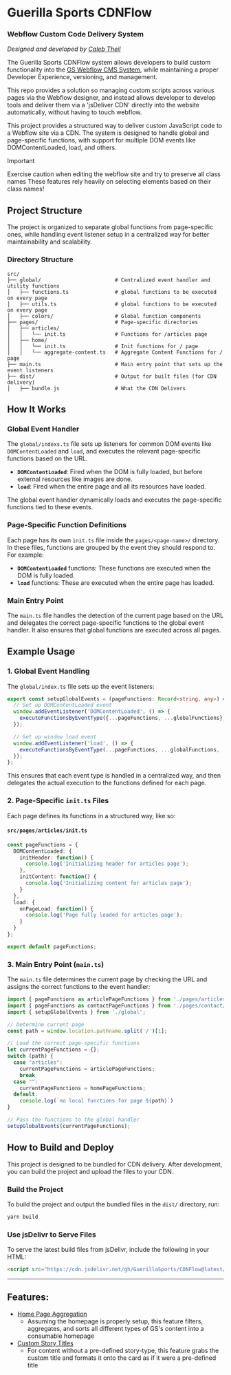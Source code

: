 # Guerilla Sports CDNFlow

### Webflow Custom Code Delivery System

*Designed and developed by [Caleb Theil](https://github.com/ctheil)*

The Guerilla Sports CDNFlow system allows developers to build custom functionality into the [GS Webflow CMS System](https://github.com/GuerillaSports/Webflow-CMS), while maintaining a proper Developer Experience, versioning, and management.

This repo provides a solution so managing custom scripts across various pages via the Webflow designer, and instead allows developer to develop tools and deliver them via a 'jsDeliver CDN' directly into the website automatically, without having to touch webflow.

This project provides a structured way to deliver custom JavaScript code to a Webflow site via a CDN. The system is designed to handle global and page-specific functions, with support for multiple DOM events like DOMContentLoaded, load, and others.

>[!Important]
> Exercise caution when editing the webflow site and try to preserve all class names
> These features rely heavily on selecting elements based on their class names!

## Project Structure

The project is organized to separate global functions from page-specific ones, while handling event listener setup in a centralized way for better maintainability and scalability.

### Directory Structure

```
src/
├── global/                        # Centralized event handler and utility functions 
│   ├── functions.ts               # global functions to be executed on every page
│   ├── utils.ts                   # global functions to be executed on every page
│   ├── colors/                    # Global function components
├── pages/                         # Page-specific directories
│   ├── articles/
│   │   └── init.ts                # Functions for /articles page
│   ├── home/
│   │   └── init.ts                # Init functions for / page
│   │   └── aggregate-content.ts   # Aggregate Content Functions for / page
├── main.ts                        # Main entry point that sets up the event listeners
├── dist/                          # Output for built files (for CDN delivery)
│   ├── bundle.js                  # What the CDN Delivers
```

## How It Works

### Global Event Handler

The `global/indexs.ts` file sets up listeners for common DOM events like `DOMContentLoaded` and `load`, and executes the relevant page-specific functions based on the URL.

- **`DOMContentLoaded`**: Fired when the DOM is fully loaded, but before external resources like images are done.
- **`load`**: Fired when the entire page and all its resources have loaded.

The global event handler dynamically loads and executes the page-specific functions tied to these events.

### Page-Specific Function Definitions

Each page has its own `init.ts` file inside the `pages/<page-name>/` directory. In these files, functions are grouped by the event they should respond to. For example:

- **`DOMContentLoaded`** functions: These functions are executed when the DOM is fully loaded.
- **`load`** functions: These are executed when the entire page has loaded.

### Main Entry Point

The `main.ts` file handles the detection of the current page based on the URL and delegates the correct page-specific functions to the global event handler. It also ensures that global functions are executed across all pages.

## Example Usage

### 1. **Global Event Handling**

The `global/index.ts` file sets up the event listeners:

```typescript
export const setupGlobalEvents = (pageFunctions: Record<string, any>) => {
  // Set up DOMContentLoaded event
  window.addEventListener('DOMContentLoaded', () => {
    executeFunctionsByEventType({...pageFunctions, ...globalFunctions}, 'DOMContentLoaded');
  });

  // Set up window load event
  window.addEventListener('load', () => {
    executeFunctionsByEventType(...pageFunctions, ...globalFunctions, 'load');
  });
};
```

This ensures that each event type is handled in a centralized way, and then delegates the actual execution to the functions defined for each page.

### 2. **Page-Specific `init.ts` Files**

Each page defines its functions in a structured way, like so:

#### `src/pages/articles/init.ts`

```typescript
const pageFunctions = {
  DOMContentLoaded: {
    initHeader: function() {
      console.log('Initializing header for articles page');
    },
    initContent: function() {
      console.log('Initializing content for articles page');
    }
  },
  load: {
    onPageLoad: function() {
      console.log('Page fully loaded for articles page');
    }
  }
};

export default pageFunctions;
```

### 3. **Main Entry Point (`main.ts`)**

The `main.ts` file determines the current page by checking the URL and assigns the correct functions to the event handler:

```typescript
import { pageFunctions as articlePageFunctions } from './pages/articles/init';
import { pageFunctions as contactPageFunctions } from './pages/contact/init';
import { setupGlobalEvents } from './global';

// Determine current page
const path = window.location.pathname.split('/')[1];

// Load the correct page-specific functions
let currentPageFunctions = {};
switch (path) {
  case "articles": 
    currentPageFunctions = articlePageFunctions;
    break
  case "": 
    currentPageFunctions = homePageFunctions;
  default: 
    console.log(`no local functions for page ${path}`)
}

// Pass the functions to the global handler
setupGlobalEvents(currentPageFunctions);
```

## How to Build and Deploy

This project is designed to be bundled for CDN delivery. After development, you can build the project and upload the files to your CDN.

### Build the Project

To build the project and output the bundled files in the `dist/` directory, run:

```bash
yarn build
```

### Use jsDelivr to Serve Files

To serve the latest build files from jsDelivr, include the following in your HTML:

```html
<script src="https://cdn.jsdelivr.net/gh/GuerillaSports/CDNFlow@latest/dist/bundle.iife.js"></script>
```

---

## Features: 

- [Home Page Aggregation](https://github.com/GuerillaSports/CDNFlow/tree/main/src/pages/home)
  - Assuming the homepage is properly setup, this feature filters, aggregates, and sorts all different types of GS's content into a consumable homepage
- [Custom Story Titles](https://github.com/GuerillaSports/CDNFlow/tree/main/src/global)
  - For content without a pre-defined story-type, this feature grabs the custom title and formats it onto the card as if it were a pre-defined title
